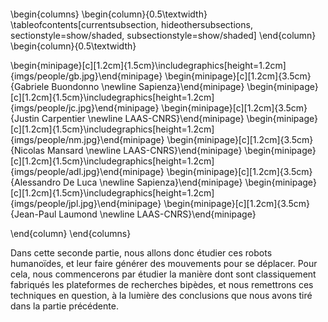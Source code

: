 ####

\begin{columns}
\begin{column}{0.5\textwidth}
\tableofcontents[currentsubsection, hideothersubsections, sectionstyle=show/shaded, subsectionstyle=show/shaded]
\end{column}
\begin{column}{0.5\textwidth}

\begin{minipage}[c][1.2cm]{1.5cm}\includegraphics[height=1.2cm]{imgs/people/gb.jpg}\end{minipage}
\begin{minipage}[c][1.2cm]{3.5cm}{Gabriele Buondonno \newline Sapienza}\end{minipage}
\begin{minipage}[c][1.2cm]{1.5cm}\includegraphics[height=1.2cm]{imgs/people/jc.jpg}\end{minipage}
\begin{minipage}[c][1.2cm]{3.5cm}{Justin Carpentier \newline LAAS-CNRS}\end{minipage}
\begin{minipage}[c][1.2cm]{1.5cm}\includegraphics[height=1.2cm]{imgs/people/nm.jpg}\end{minipage}
\begin{minipage}[c][1.2cm]{3.5cm}{Nicolas Mansard \newline LAAS-CNRS}\end{minipage}
\begin{minipage}[c][1.2cm]{1.5cm}\includegraphics[height=1.2cm]{imgs/people/adl.jpg}\end{minipage}
\begin{minipage}[c][1.2cm]{3.5cm}{Alessandro De Luca \newline Sapienza}\end{minipage}
\begin{minipage}[c][1.2cm]{1.5cm}\includegraphics[height=1.2cm]{imgs/people/jpl.jpg}\end{minipage}
\begin{minipage}[c][1.2cm]{3.5cm}{Jean-Paul Laumond \newline LAAS-CNRS}\end{minipage}

\end{column}
\end{columns}

<div class="notes">

Dans cette seconde partie, nous allons donc étudier ces robots humanoïdes, et leur faire générer des mouvements pour se
déplacer. Pour cela, nous commencerons par étudier la manière dont sont classiquement fabriqués les plateformes de
recherches bipèdes, et nous remettrons ces techniques en question, à la lumière des conclusions que nous avons tiré
dans la partie précédente.

</div>
